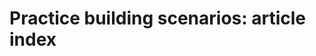 <!-----
content-type: reference
title: "Build practice scenarios: article index"
description: This section contains articles that take you through the process of building simple scenarios.
author: Becky
feature: Workfront Fusion
recommendations: noDisplay, noCatalog
--- -->

# Practice building scenarios: article index
